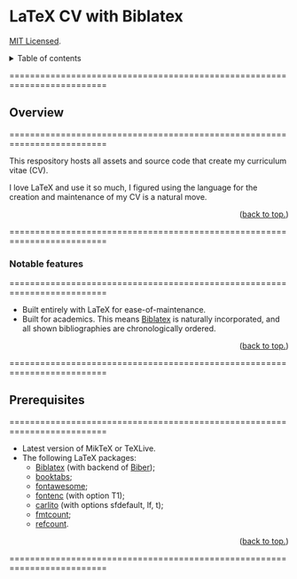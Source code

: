 # LaTeX CV with Biblatex

[MIT Licensed](https://github.com/PaulTran47/CV/blob/master/LICENCE.md).

<details>
  <summary>Table of contents</summary>
  <ul>
    <li>
      <a href="#overview">Overview</a>
      <ul>
        <li><a href="#notable-features">Notable features</a></li>
      </ul>
    </li>
    <li><a href="#prerequisites">Prerequisites</a></li>
  </ul>
</details>

=========================================================================

## Overview
=========================================================================

This respository hosts all assets and source code that create my curriculum vitae (CV).

I love LaTeX and use it so much, I figured using the language for the creation and maintenance of my CV is a natural move. 

<p align="right">
  (<a href="#latex-cv-with-biblatex">back to top.</a>)
</p>

=========================================================================

### Notable features
=========================================================================

* Built entirely with LaTeX for ease-of-maintenance.
* Built for academics. This means [Biblatex](https://ctan.org/pkg/biblatex?lang=en) is naturally incorporated, and all shown bibliographies are chronologically ordered. 

<p align="right">
  (<a href="#latex-cv-with-biblatex">back to top.</a>)
</p>

=========================================================================

## Prerequisites
=========================================================================

* Latest version of MikTeX or TeXLive.
* The following LaTeX packages:
  * [Biblatex](https://ctan.org/pkg/biblatex?lang=en) (with backend of [Biber](https://ctan.org/pkg/biber?lang=en));
  * [booktabs](https://ctan.org/pkg/booktabs?lang=en);
  * [fontawesome](https://ctan.org/pkg/fontawesome?lang=en);
  * [fontenc](https://ctan.org/pkg/fontenc?lang=en) (with option T1);
  * [carlito](https://ctan.org/pkg/carlito?lang=en) (with options sfdefault, lf, t);
  * [fmtcount](https://ctan.org/pkg/fmtcount?lang=en);
  * [refcount](https://ctan.org/pkg/refcount?lang=en).

<p align="right">
  (<a href="#latex-cv-with-biblatex">back to top.</a>)
</p>

=========================================================================